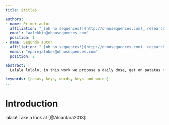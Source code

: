 ```yaml
---
title: $title$

authors:
- name: Primer autor
  affiliation: "_[oh no sequences!](http://ohnosequences.com)_ research group, [Era7 bioinformatics](http://www.era7bioinformatics.com)"
  email: "aalekhin@ohnosequences.com"
  position: 1
- name: Segundo autor
  affiliation: "_[oh no sequences!](http://ohnosequences.com)_ research group, [Era7 bioinformatics](http://www.era7bioinformatics.com)"
  email: "eparejatobes@ohnosequences.com"
  position: 2

abstract: |
  Lalala lololo, in this work we propose a daily dose, get on patatas fritas! El moooosto.

keywords: [cosas, keys, words, keys and words]
...
```


# Introduction

lalala! Take a look at [@Alcantara2013]
